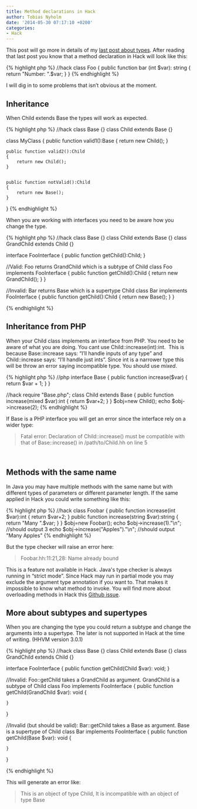 ```yaml
---
title: Method declarations in Hack
author: Tobias Nyholm
date: '2014-05-30 07:17:10 +0200'
categories:
- Hack
---
```


This post will go more in details of my <a title="Hack types" href="http://developer.happyr.com/hack-types">last post about types</a>. After reading that last post you know that a method declaration in Hack will look like this:


{% highlight php %}
//hack
class Foo {
  public function bar (int $var): string {
    return &quot;Number: &quot;.$var;
  }
}
{% endhighlight %}


I will dig in to some problems that isn’t obvious at the moment.

<h2>Inheritance</h2>

When Child extends Base the types will work as expected.


{% highlight php %}
//hack
class Base {}
class Child extends Base {}


class MyClass {
    public function valid1():Base
    {
        return new Child();
    }


    public function valid2():Child
    {
        return new Child();
    }


    public function notValid():Child
    {
        return new Base();
    }
}
{% endhighlight %}


When you are working with interfaces you need to be aware how you change the type.


{% highlight php %}
//hack
class Base {}
class Child extends Base {}
class GrandChild extends Child {}


interface FooInterface {
    public function getChild():Child;
}


//Valid: Foo returns GrandChild which is a subtype of Child
class Foo implements FooInterface {
    public function getChild():Child
    {
        return new GrandChild();
    }
}


//Invalid: Bar returns Base which is a supertype Child
class Bar implements FooInterface {
    public function getChild():Child
    {
        return new Base();
    }
}


{% endhighlight %}

<h2>Inheritance from PHP</h2>

When your Child class implements an interface from PHP. You need to be aware of what you are doing. You cant use Child::increase(int):int.  This is because Base::increase says: “I’ll handle inputs of any type” and Child::increase says: “I’ll handle just ints”. Since int is a narrower type this will be throw an error saying incompatible type. You should use <em>mixed</em>.


{% highlight php %}
//php
interface Base
{
    public function increase($var) {
        return $var + 1;
    }
}


//hack
require &quot;Base.php&quot;;
class Child extends Base {
     public function increase(mixed $var):int {
        return $var+2;
     }
}
$obj=new Child();
echo $obj-&gt;increase(2);
{% endhighlight %}


If Base is a PHP interface you will get an error since the interface rely on a wider type:

<blockquote>
Fatal error: Declaration of Child::increase() must be compatible with that of Base::increase() in /path/to/Child.hh on line 5
</blockquote>

<strong> </strong>

<h2>Methods with the same name</h2>

In Java you may have multiple methods with the same name but with different types of parameters or different parameter length. If the same applied in Hack you could write something like this:


{% highlight php %}
//hack
class Foobar {
     public function increase(int $var):int {
         return $var+2;
     }
     public function increase(string $var):string {
         return &quot;Many &quot;.$var;
     }
}
$obj=new Foobar();
echo $obj-&gt;increase(1).&quot;\n&quot;; //should output 3
echo $obj-&gt;increase(&quot;Apples&quot;).&quot;\n&quot;; //should output &quot;Many Apples&quot;
{% endhighlight %}


But the type checker will raise an error here:

<blockquote>
Foobar.hh:11:21,28: Name already bound
</blockquote>

This is a feature not available in Hack. Java's type checker is always running in “strict mode”. Since Hack may run in partial mode you may exclude the argument type annotation if you want to. That makes it impossible to know what method to invoke. You will find more about overloading methods in Hack this <a href="https://github.com/facebook/hhvm/issues/2532">Github issue</a>.

<h2>More about subtypes and supertypes</h2>

When you are changing the type you could return a subtype and change the arguments into a supertype. The later is not supported in Hack at the time of writing. (HHVM version 3.0.1)


{% highlight php %}
//hack
class Base {}
class Child extends Base {}
class GrandChild extends Child {}


interface FooInterface {
    public function getChild(Child $var): void;
}


//Invalid: Foo::getChild takes a GrandChild as argument. GrandChild is a subtype of Child
class Foo implements FooInterface {
    public function getChild(GrandChild $var): void
    {


    }
}


//Invalid (but should be valid): Bar::getChild takes a Base as argument. Base is a supertype of Child
class Bar implements FooInterface {
    public function getChild(Base $var): void
    {


    }
}


{% endhighlight %}


This will generate an error like:

<blockquote>
This is an object of type Child, It is incompatible with an object of type Base
</blockquote>
